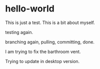 # hello-world
This is just a test.
This is a bit about myself.


testing again.

branching again, pulling, committing, done.


I am trying to fix the barthroom vent.

Trying to update in desktop version.

